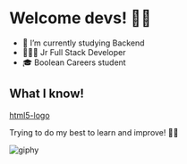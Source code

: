 # Welcome devs! 👋🏻

* 📖 I’m currently studying Backend
* 👨🏻‍💻 Jr Full Stack Developer
* 🎓 Boolean Careers student

## What I know!
[html5-logo](https://user-images.githubusercontent.com/73042051/123398106-75f04c00-d5a3-11eb-8571-a083fa179a39.png)


Trying to do my best to learn and improve! 💪🏻


![giphy](https://user-images.githubusercontent.com/73042051/123301379-e18ed680-d51b-11eb-8952-decc9259630d.gif)

